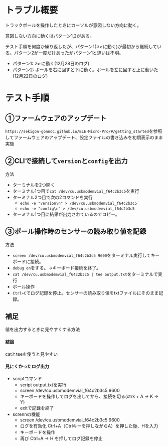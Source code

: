 # トラブル概要

トラックボールを操作したときにカーソルが意図しない方向に動く。

意図しない方向に動くはパターン1,2がある。

テスト手順を何度か繰り返したが、パターン1(↗︎↙︎に動く)が最初から継続している。パターン2が一度だけあったがパターン1と違いは不明。

- パターン1: ↗︎↙︎に動く(12月28日のログ)
- パターン2: ボールを右に回すと下に動く。ボールを左に回すと上に動いた(12月22日のログ)


# テスト手順

## ①ファームウェアのアップデート
`https://sekigon-gonnoc.github.io/BLE-Micro-Pro/#/getting_started`を参照してファームウェアのアップデート、設定ファイルの書き込みを初期表示のまま実施

## ②CLIで接続して`version`と`config`を出力
方法
  - ターミナルを2つ開く
  - ターミナル1つ目で`cat /dev/cu.usbmodemvial_f64c2b3c5`を実行
  - ターミナル2つ目で次の2コマンドを実行
    - `echo -e "version\n" > /dev/cu.usbmodemvial_f64c2b3c5`
    - `echo -e "config\n" > /dev/cu.usbmodemvial_f64c2b3c5`
  - ターミナル1つ目に結果が出力されているのでコピー。


## ③ボール操作時のセンサーの読み取り値を記録
方法
  - `screen /dev/cu.usbmodemvial_f64c2b3c5 9600`をターミナル実行してキーボードに接続。
  - `debug on`をする。→キーボード接続を終了。
  - `cat /dev/cu.usbmodemvial_f64c2b3c5 | tee output.txt`をターミナルで実行
  -  ボール操作
  -  `Ctrl+C`でログ記録を停止。センサーの読み取り値をtxtファイルにそのまま記録。

## 補足
値を出力するときに見やすくする方法  

#### 結論
catとteeを使うと見やすい

#### 見にくかったログ出力
- scriptコマンド
  - script output.txtを実行
  - screen /dev/cu.usbmodemvial_f64c2b3c5 9600
  - キーボードを操作してログを出してから、接続を切る(ctrk + A → K → Y)
  - exitで記録を終了
- scrennの機能
  - screen /dev/cu.usbmodemvial_f64c2b3c5 9600
  - ログを有効化 Ctrl+A（Ctrlキーを押しながらA）を押した後、Hを入力
  - キーボードを操作
  - 再び Ctrl+A → H を押してログ記録を停止
